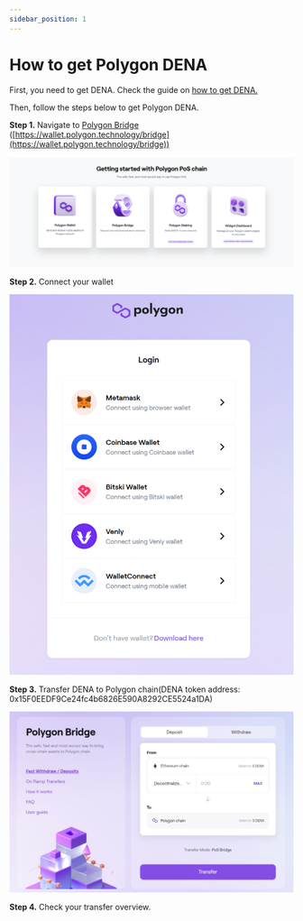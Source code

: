 ```yaml
---
sidebar_position: 1
---
```


# How to get Polygon DENA

First, you need to get DENA. Check the guide on [how to get DENA.](/docs/tutorial/metaverse/Deposit%20DENA%20to%20Metaverse)

Then, follow the steps below to get Polygon DENA.

**Step 1.** Navigate to [Polygon Bridge](https://wallet.polygon.technology/bridge) ([https://wallet.polygon.technology/bridge](https://wallet.polygon.technology/bridge))

![1.png](./assets/how-to-get-polygon-dena/1.png)

**Step 2.** Connect your wallet

![2.png](./assets/how-to-get-polygon-dena/2.png)

**Step 3.** Transfer DENA to Polygon chain(DENA token address: 0x15F0EEDF9Ce24fc4b6826E590A8292CE5524a1DA)

![how to get polygon dena.jpg](./assets/how-to-get-polygon-dena/how_to_get_polygon_dena.jpg)

**Step 4.** Check your transfer overview.